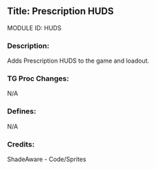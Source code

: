 
## Title: Prescription HUDS

MODULE ID: HUDS

### Description:

Adds Prescription HUDS to the game and loadout.

### TG Proc Changes:

N/A

### Defines:

N/A


### Credits:

ShadeAware - Code/Sprites
